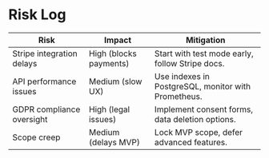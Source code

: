 # Risk Log

| Risk                      | Impact                 | Mitigation                                          |
| ------------------------- | ---------------------- | --------------------------------------------------- |
| Stripe integration delays | High (blocks payments) | Start with test mode early, follow Stripe docs.     |
| API performance issues    | Medium (slow UX)       | Use indexes in PostgreSQL, monitor with Prometheus. |
| GDPR compliance oversight | High (legal issues)    | Implement consent forms, data deletion options.     |
| Scope creep               | Medium (delays MVP)    | Lock MVP scope, defer advanced features.            |
